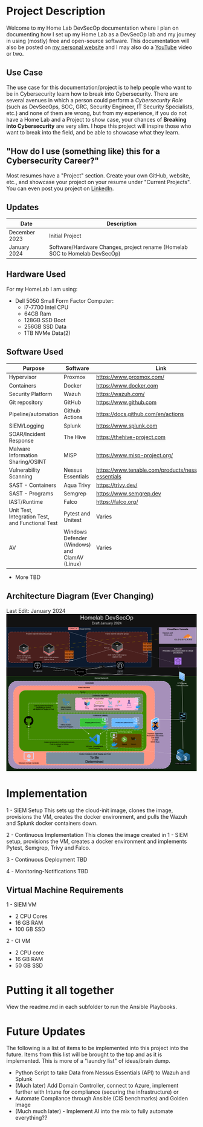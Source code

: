 #  Project Description
Welcome to my Home Lab DevSecOp documentation where I plan on documenting how I set up my Home Lab as a DevSecOp lab and my journey in using (mostly) free and open-source software. This documentation will also be posted on [my personal website](https://www.initcyber.com) and I may also do a [YouTube](https://www.youtube.com/@initcyber) video or two.


## Use Case
The use case for this documentation/project is to help people who want to be in Cybersecurity learn how to break into Cybersecurity. There are several avenues in which a person could perform a *Cybersecurity Role* (such as DevSecOps, SOC, GRC, Security Engineer, IT Security Specialists, etc.) and none of them are wrong, but from my experience, if you do not have a Home Lab and a Project to show case, your chances of **Breaking into Cybersecurity** are very slim. I hope this project will inspire those who want to break into the field, and be able to showcase what they learn.

## "How do I use (something like) this for a Cybersecurity Career?"
Most resumes have a "Project" section. Create your own GitHub, website, etc., and showcase your project on your resume under "Current Projects".  You can even post you project on [LinkedIn](https://www.linkedin.com/in/imjustinjohnson/).

## Updates
|Date        	|Description			
|-------------------|-------------------|
| December 2023 | Initial Project      |
| January 2024 | Software/Hardware Changes, project rename (Homelab SOC to Homelab DevSecOp) |

## Hardware Used
For my HomeLab I am using:

 - Dell 5050 Small Form Factor Computer:
	 - i7-7700 Intel CPU
	 - 64GB Ram
	 - 128GB SSD Boot
	 - 256GB SSD Data
	 - 1TB NVMe Data(2)

## Software Used
|Purpose        	|Software			|Link						  |
|-------------------|-------------------|-----------------------------|
|Hypervisor			| Proxmox        	|https://www.proxmox.com/           |
|Containers			| Docker				|https://www.docker.com	|
|Security Platform  	| Wazuh			| https://wazuh.com/	|
| Git repository | GitHub | https://www.github.com |
| Pipeline/automation	| Github Actions	| https://docs.github.com/en/actions|
|SIEM/Logging	| Splunk		| https://www.splunk.com	|
| SOAR/Incident Response	| The Hive		| https://thehive-project.com	|
| Malware Information Sharing/OSINT	| MISP			| https://www.misp-project.org/ 
| Vulnerability Scanning | Nessus Essentials |https://www.tenable.com/products/nessus/nessus-essentials |
| SAST - Containers		| Aqua Trivy	|https://trivy.dev/ |
| SAST - Programs	| Semgrep	|	https://www.semgrep.dev |
| IAST/Runtime | Falco	| https://falco.org/ |
| Unit Test, Integration Test, and Functional Test | Pytest and Unitest |  Varies |
| AV	| Windows Defender (Windows) and ClamAV (Linux)	| Varies |

  - More TBD

## Architecture Diagram (Ever Changing)
Last Edit: January 2024
![HomelabDevSecOps](assets/Homelab.png)

# Implementation

1 - SIEM Setup
This sets up the cloud-init image, clones the image, provisions the VM, creates the docker environment, and pulls the Wazuh and Splunk docker containers down.

2 - Continuous Implementation
This clones the image created in 1 - SIEM setup, provisions the VM, creates a docker environment and implements Pytest, Semgrep, Trivy and Falco.

3 - Continuous Deployment
TBD

4 - Monitoring-Notifications
TBD

## Virtual Machine Requirements

1 - SIEM VM
 - 2 CPU Cores
 - 16 GB RAM
 - 100 GB SSD

2 - CI VM
 - 2 CPU core
 - 16 GB RAM
 - 50 GB SSD



# Putting it all together

View the readme.md in each subfolder to run the Ansible Playbooks.




# Future Updates


The following is a list of items to be implemented into this project into the future. Items from this list will be brought to the top and as it is implemented. This is more of a "laundry list" of ideas/brain dump.

 - Python Script to take Data from Nessus Essentials (API) to Wazuh and Splunk
 - (Much later) Add Domain Controller, connect to Azure, implement further with Intune for compliance (securing the infrastructure)
or
 - Automate Compliance through Ansible (CIS benchmarks) and Golden Image
 - (Much much later) - Implement AI into the mix to fully automate everything??
